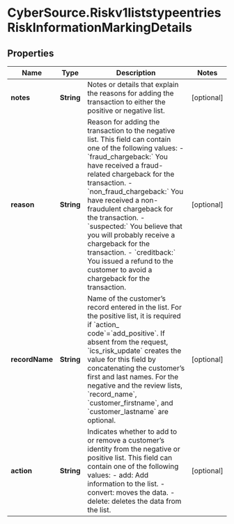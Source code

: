 # CyberSource.Riskv1liststypeentriesRiskInformationMarkingDetails

## Properties
Name | Type | Description | Notes
------------ | ------------- | ------------- | -------------
**notes** | **String** | Notes or details that explain the reasons for adding the transaction to either the positive or negative list. | [optional] 
**reason** | **String** | Reason for adding the transaction to the negative list. This field can contain one of the following values: - &#x60;fraud_chargeback:&#x60; You have received a fraud-related chargeback for the transaction. - &#x60;non_fraud_chargeback:&#x60; You have received a non-fraudulent chargeback for the transaction. - &#x60;suspected:&#x60; You believe that you will probably receive a chargeback for the transaction. - &#x60;creditback:&#x60; You issued a refund to the customer to avoid a chargeback for the transaction.  | [optional] 
**recordName** | **String** | Name of the customer’s record entered in the list. For the positive list, it is required if &#x60;action_ code&#x60;&#x3D;&#x60;add_positive&#x60;. If absent from the request, &#x60;ics_risk_update&#x60; creates the value for this field by concatenating the customer’s first and last names. For the negative and the review lists, &#x60;record_name&#x60;, &#x60;customer_firstname&#x60;, and &#x60;customer_lastname&#x60; are optional.  | [optional] 
**action** | **String** | Indicates whether to add to or remove a customer’s identity from the negative or positive list. This field can contain one of the following values: - add: Add information to the list. - convert: moves the data. - delete: deletes the data from the list.  | [optional] 


